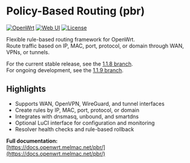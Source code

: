 # Policy-Based Routing (pbr)

[![OpenWrt](https://img.shields.io/badge/OpenWrt-Compatible-blueviolet)](https://openwrt.org)
[![Web UI](https://img.shields.io/badge/Web_UI-Available-blue)](https://docs.openwrt.melmac.net/pbr/)
[![License](https://img.shields.io/badge/License-GPL--3.0-lightgrey)](https://github.com/stangri/pbr/blob/master/LICENSE)

Flexible rule-based routing framework for OpenWrt.  
Route traffic based on IP, MAC, port, protocol, or domain through WAN, VPNs, or tunnels.

For the current stable release, see the [1.1.8 branch](https://github.com/stangri/pbr/blob/1.1.8/README.md).  
For ongoing development, see the [1.1.9 branch](https://github.com/stangri/pbr/blob/1.1.9/README.md).

## Highlights

- Supports WAN, OpenVPN, WireGuard, and tunnel interfaces
- Create rules by IP, MAC, port, protocol, or domain
- Integrates with dnsmasq, unbound, and smartdns
- Optional LuCI interface for configuration and monitoring
- Resolver health checks and rule-based rollback

**Full documentation:**  
[https://docs.openwrt.melmac.net/pbr/](https://docs.openwrt.melmac.net/pbr/)
